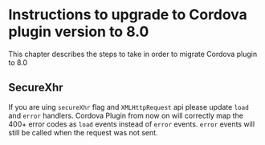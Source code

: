 # Instructions to upgrade to Cordova plugin version to 8.0

This chapter describes the steps to take in order to migrate Cordova plugin to 8.0

## SecureXhr

If you are uing `secureXhr` flag and `XMLHttpRequest` api please update `load` and `error` handlers. Cordova Plugin from now on will correctly map the 400+ error codes as `load` events instead of `error` events. `error` events will still be called when the request was not sent. 
